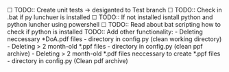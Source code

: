☐ TODO:: Create unit tests -> desiganted to Test branch
☐ TODO:: Check in .bat if py lunchuer is installed
    ☐ TODO:: If not installed isntall python and python luncher using powershell
    ☐ TODO:: Read about bat scripting how to check if python is installed
TODO:: Add other functionality:
    -   Deleting neccessary *DoA.pdf files - directory in config.py (clean working directory)
    -   Deleting > 2 month-old *.ppf files - directory in config.py (clean ppf archive)
    -   Deleting > 2 month-old *.pdf files neccessary to create *.ppf files - directory in config.py (Clean pdf archive)
